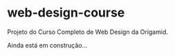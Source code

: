 # web-design-course

Projeto do Curso Completo de Web Design da Origamid.

Ainda está em construção...

